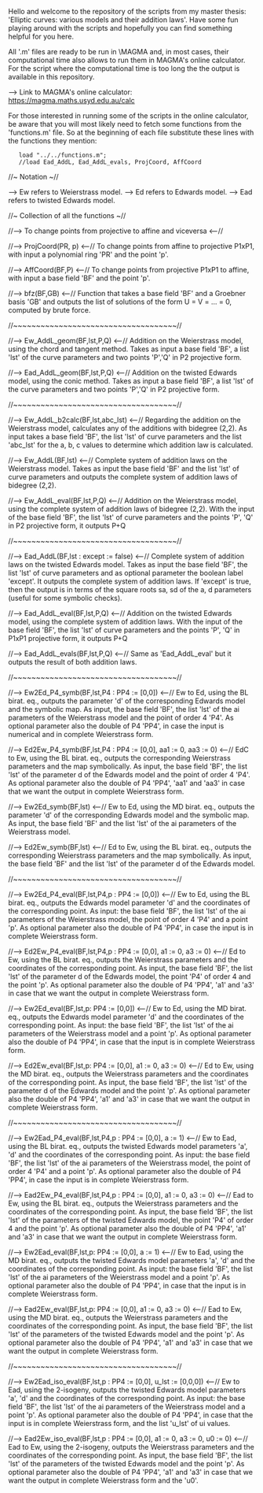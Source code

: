 

Hello and welcome to the repository of the scripts from my master thesis: 'Elliptic curves: various models and their addition laws'.  Have some fun playing around with the scripts and hopefully you can find something helpful for you here.

All '.m' files are ready to be run in \MAGMA and, in most cases, their computational time also allows to run them in MAGMA's online calculator. For the script where the computational time is too long the the output is available in this repository.

--> Link to MAGMA's online calculator: https://magma.maths.usyd.edu.au/calc

For those interested in running some of the scripts in the online calculator, be aware that you will most likely need to fetch some functions from the 'functions.m' file. So at the beginning of each file substitute these lines with the functions they mention:

	   load "../../functions.m";
	   //load Ead_AddL, Ead_AddL_evals, ProjCoord, AffCoord

	   
//~ Notation ~//	   

--> Ew refers to Weierstrass model.
--> Ed refers to Edwards model.
--> Ead refers to twisted Edwards model.


//~ Collection of all the functions ~//


//--> To change points from projective to affine and viceversa <--//


//--> ProjCoord(PR, p) <--//
To change points from affine to projective P1xP1, with input a polynomial ring 'PR' and the point 'p'.


//--> AffCoord(BF,P) <--//
To change points from projective P1xP1 to affine, with input a base field 'BF' and the point 'p'.


//--> bfz(BF,GB) <--//
Function that takes a base field 'BF' and a Groebner basis 'GB' and outputs the list of solutions of the form U = V = ... = 0, computed by brute force.

//~~~~~~~~~~~~~~~~~~~~~~~~~~~~~~~~~~~~//

//--> Ew_AddL_geom(BF,lst,P,Q) <--//
Addition on the Weierstrass model, using the chord and tangent method. Takes as input a base field 'BF', a list 'lst' of the curve parameters and two points 'P','Q' in P2 projective form.


//--> Ead_AddL_geom(BF,lst,P,Q) <--//
Addition on the twisted Edwards model, using the conic method. Takes as input a base field 'BF', a list 'lst' of the curve parameters and two points 'P','Q' in P2 projective form.

//~~~~~~~~~~~~~~~~~~~~~~~~~~~~~~~~~~~~//

//--> Ew_AddL_b2calc(BF,lst,abc_lst) <--//
Regarding the addition on the Weierstrass model, calculates any of the additions with bidegree (2,2). As input takes a base field 'BF', the list 'lst' of curve parameters and the list 'abc_lst' for the a, b, c values to determine which addition law is calculated.


//--> Ew_AddL(BF,lst) <--//
Complete system of addition laws on the Weierstrass model. Takes as input the base field 'BF' and the list 'lst' of curve parameters and outputs the complete system of addition laws of bidegree (2,2).


//--> Ew_AddL_eval(BF,lst,P,Q) <--//
Addition on the Weierstrass model, using the complete system of addition laws of bidegree (2,2). With the input of the base field 'BF', the list 'lst' of curve parameters and the points 'P', 'Q' in P2 projective form, it outputs P+Q

//~~~~~~~~~~~~~~~~~~~~~~~~~~~~~~~~~~~~//

//--> Ead_AddL(BF,lst : except := false) <--//
Complete system of addition laws on the twisted Edwards model. Takes as input the base field 'BF', the list 'lst' of curve parameters and as optional parameter the boolean label 'except'. It outputs the complete system of addition laws. If 'except' is true, then the output is in terms of the square roots sa, sd of the a, d parameters (useful for some symbolic checks).


//--> Ead_AddL_eval(BF,lst,P,Q) <--//
Addition on the twisted Edwards model, using the complete system of addition laws. With the input of the base field 'BF', the list 'lst' of curve parameters and the points 'P', 'Q' in P1xP1 projective form, it outputs P+Q


//--> Ead_AddL_evals(BF,lst,P,Q) <--//
Same as 'Ead_AddL_eval' but it outputs the result of both addition laws.

//~~~~~~~~~~~~~~~~~~~~~~~~~~~~~~~~~~~~//

//--> Ew2Ed_P4_symb(BF,lst,P4 : PP4 := [0,0]) <--//
Ew to Ed, using the BL birat. eq., outputs the parameter 'd' of the corresponding Edwards model and the symbolic map. As input, the base field 'BF', the list 'lst' of the ai parameters of the Weierstrass model and the point of order 4 'P4'. As optional parameter also the double of P4 'PP4', in case the input is numerical and in complete Weierstrass form.


//--> Ed2Ew_P4_symb(BF,lst,P4 : PP4 := [0,0], aa1 := 0, aa3 := 0) <--//
EdC to Ew, using the BL birat. eq., outputs the corresponding Weierstrass parameters and the map symbolically. As input, the base field 'BF', the list 'lst' of the parameter d of the Edwards model and the point of order 4 'P4'. As optional parameter also the double of P4 'PP4', 'aa1' and 'aa3' in case that we want the output in complete Weierstrass form.


//--> Ew2Ed_symb(BF,lst) <--//
Ew to Ed, using the MD birat. eq., outputs the parameter 'd' of the corresponding Edwards model and the symbolic map. As input, the base field 'BF' and the list 'lst' of the ai parameters of the Weierstrass model.


//--> Ed2Ew_symb(BF,lst) <--//
Ed to Ew, using the BL birat. eq., outputs the corresponding Weierstrass parameters and the map symbolically. As input, the base field 'BF' and the list 'lst' of the parameter d of the Edwards model.

//~~~~~~~~~~~~~~~~~~~~~~~~~~~~~~~~~~~~//

//--> Ew2Ed_P4_eval(BF,lst,P4,p : PP4 := [0,0]) <--//
Ew to Ed, using the BL birat. eq., outputs the Edwards model parameter 'd' and  the coordinates of the corresponding point. As input: the base field 'BF', the list 'lst' of the ai parameters of the Weierstrass model, the point of order 4 'P4' and a point 'p'. As optional parameter also the double of P4 'PP4', in case the input is in complete Weierstrass form.


//--> Ed2Ew_P4_eval(BF,lst,P4,p : PP4 := [0,0], a1 := 0, a3 := 0) <--//
Ed to Ew, using the BL birat. eq., outputs the Weierstrass parameters and the coordinates of the corresponding point. As input, the base field 'BF', the list 'lst' of the parameter d of the Edwards model, the point 'P4' of order 4 and the point 'p'. As optional parameter also the double of P4 'PP4', 'a1' and 'a3' in case that we want the output in complete Weierstrass form.


//--> Ew2Ed_eval(BF,lst,p: PP4 := [0,0]) <--//
Ew to Ed, using the MD birat. eq., outputs the Edwards model parameter 'd' and  the coordinates of the corresponding point. As input: the base field 'BF', the list 'lst' of the ai parameters of the Weierstrass model and a point 'p'. As optional parameter also the double of P4 'PP4', in case that the input is in complete Weierstrass form.


//--> Ed2Ew_eval(BF,lst,p: PP4 := [0,0], a1 := 0, a3 := 0) <--//
Ed to Ew, using the MD birat. eq., outputs the Weierstrass parameters and the coordinates of the corresponding point. As input, the base field 'BF', the list 'lst' of the parameter d of the Edwards model and the point 'p'. As optional parameter also the double of P4 'PP4', 'a1' and 'a3' in case that we want the output in complete Weierstrass form.

//~~~~~~~~~~~~~~~~~~~~~~~~~~~~~~~~~~~~//

//--> Ew2Ead_P4_eval(BF,lst,P4,p : PP4 := [0,0], a := 1) <--//
Ew to Ead, using the BL birat. eq., outputs the twisted Edwards model parameters 'a', 'd' and  the coordinates of the corresponding point. As input: the base field 'BF', the list 'lst' of the ai parameters of the Weierstrass model, the point of order 4 'P4' and a point 'p'. As optional parameter also the double of P4 'PP4', in case the input is in complete Weierstrass form.

//--> Ead2Ew_P4_eval(BF,lst,P4,p : PP4 := [0,0], a1 := 0, a3 := 0) <--//
Ead to Ew, using the BL birat. eq., outputs the Weierstrass parameters and the coordinates of the corresponding point. As input, the base field 'BF', the list 'lst' of the parameters of the twisted Edwards model, the point 'P4' of order 4 and the point 'p'. As optional parameter also the double of P4 'PP4', 'a1' and 'a3' in case that we want the output in complete Weierstrass form.

//--> Ew2Ead_eval(BF,lst,p: PP4 := [0,0], a := 1) <--//
Ew to Ead, using the MD birat. eq., outputs the twisted Edwards model parameters 'a', 'd' and  the coordinates of the corresponding point. As input: the base field 'BF', the list 'lst' of the ai parameters of the Weierstrass model and a point 'p'. As optional parameter also the double of P4 'PP4', in case that the input is in complete Weierstrass form.

//--> Ead2Ew_eval(BF,lst,p: PP4 := [0,0], a1 := 0, a3 := 0) <--//
Ead to Ew, using the MD birat. eq., outputs the Weierstrass parameters and the coordinates of the corresponding point. As input, the base field 'BF', the list 'lst' of the parameters of the twisted Edwards model and the point 'p'. As optional parameter also the double of P4 'PP4', 'a1' and 'a3' in case that we want the output in complete Weierstrass form.

//~~~~~~~~~~~~~~~~~~~~~~~~~~~~~~~~~~~~//

//--> Ew2Ead_iso_eval(BF,lst,p : PP4 := [0,0], u_lst := [0,0,0]) <--//
Ew to Ead, using the 2-isogeny, outputs the twisted Edwards model parameters 'a', 'd' and the coordinates of the corresponding point. As input: the base field 'BF', the list 'lst' of the ai parameters of the Weierstrass model and a point 'p'. As optional parameter also the double of P4 'PP4', in case that the input is in complete Weierstrass form, and the list 'u_lst' of ui values.


//--> Ead2Ew_iso_eval(BF,lst,p : PP4 := [0,0], a1 := 0, a3 := 0, u0 := 0) <--//
Ead to Ew, using the 2-isogeny, outputs the Weierstrass parameters and the coordinates of the corresponding point. As input, the base field 'BF', the list 'lst' of the parameters of the twisted Edwards model and the point 'p'. As optional parameter also the double of P4 'PP4', 'a1' and 'a3' in case that we want the output in complete Weierstrass form and the 'u0'.